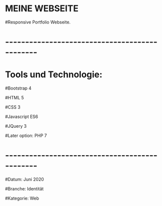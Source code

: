 # MEINE WEBSEITE

#Responsive Portfolio Webseite.



# ----------------------------------------------

# Tools und Technologie:

#Bootstrap 4

#HTML 5

#CSS 3

#Javascript ES6

#JQuery 3

#Later option: PHP 7


# ----------------------------------------------

#Datum: Juni 2020

#Branche: Identität

#Kategorie: Web
